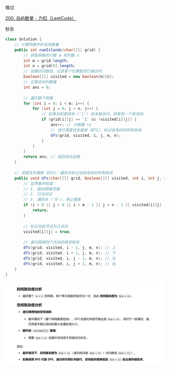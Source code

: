



做过



[200. 岛屿数量 - 力扣（LeetCode）](https://leetcode.cn/problems/number-of-islands/description/?envType=study-plan-v2&envId=top-100-liked)





秒杀



```java
class Solution {
    // 计算网格中的岛屿数量
    public int numIslands(char[][] grid) {
        // 获取网格的行数 m 和列数 n
        int m = grid.length;
        int n = grid[0].length;
        // 创建访问数组，记录某个位置是否已被访问
        boolean[][] visited = new boolean[m][n];
        // 记录岛屿的数量
        int ans = 0;

        // 遍历整个网格
        for (int i = 0; i < m; i++) {
            for (int j = 0; j < n; j++) {
                // 如果当前是陆地 ('1') 且未被访问，则发现一个新岛屿
                if (grid[i][j] == '1' && !visited[i][j]) {
                    ans++; // 计数器 +1
                    // 进行深度优先搜索（DFS），标记该岛屿的所有陆地
                    dfs(grid, visited, i, j, m, n);
                }
            }
        }
        return ans; // 返回岛屿总数
    }

    // 深度优先搜索（DFS）：遍历并标记当前岛屿的所有陆地
    public void dfs(char[][] grid, boolean[][] visited, int i, int j, int m, int n) {
        // 边界条件检查：
        // 1. 超出网格范围
        // 2. 已访问过
        // 3. 遇到水 ('0')，停止搜索
        if (i < 0 || j < 0 || i > m - 1 || j > n - 1 || visited[i][j] || grid[i][j] == '0') {
            return;
        }

        // 标记当前节点为已访问
        visited[i][j] = true;

        // 递归探索四个方向的相邻陆地
        dfs(grid, visited, i - 1, j, m, n); // 上
        dfs(grid, visited, i + 1, j, m, n); // 下
        dfs(grid, visited, i, j - 1, m, n); // 左
        dfs(grid, visited, i, j + 1, m, n); // 右
    }
}

```



![{AEF8850E-FB47-4B9F-8A2B-0E1DC3C5072E}](assets/{AEF8850E-FB47-4B9F-8A2B-0E1DC3C5072E}.png)
